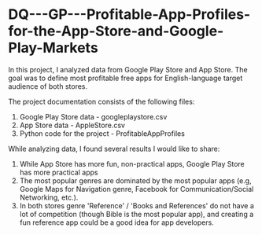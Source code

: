# DQ---GP---Profitable-App-Profiles-for-the-App-Store-and-Google-Play-Markets
In this project, I analyzed data from Google Play Store and App Store. The goal was to define most profitable free apps for English-language target audience of both stores. 

The project documentation consists of the following files:
  1. Google Play Store data - googleplaystore.csv
  2. App Store data - AppleStore.csv
  3. Python code for the project - ProfitableAppProfiles
  
While analyzing data, I found several results I would like to share:
1. While App Store has more fun, non-practical apps, Google Play Store has more practical apps
2. The most popular genres are dominated by the most popular apps (e.g, Google Maps for Navigation genre, Facebook for Communication/Social Networking, etc.). 
3. In both stores genre 'Reference' / 'Books and References' do not have a lot of competition (though Bible is the most popular app), and creating a fun reference app could be a good idea for app developers.
